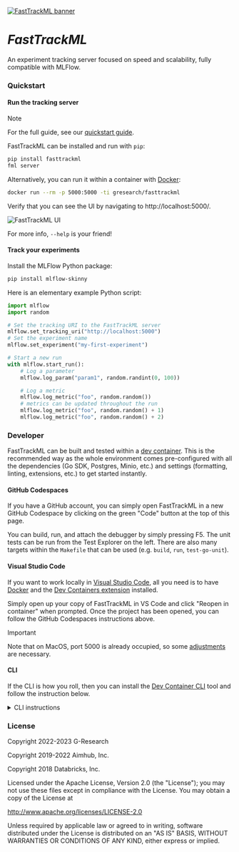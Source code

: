 [![FastTrackML banner](https://fasttrackml.io/images/github-banner.svg)](https://fasttrackml.io/)

# _FastTrackML_

An experiment tracking server focused on speed and scalability, fully compatible
with MLFlow.

### Quickstart

#### Run the tracking server

> [!NOTE]
> For the full guide, see our [quickstart guide](https://github.com/G-Research/fasttrackml/blob/main/docs/quickstart.md).

FastTrackML can be installed and run with `pip`:

```bash
pip install fasttrackml
fml server
```

Alternatively, you can run it within a container with
[Docker](https://docs.docker.com/get-docker/):

```bash
docker run --rm -p 5000:5000 -ti gresearch/fasttrackml
```

Verify that you can see the UI by navigating to http://localhost:5000/.

![FastTrackML UI](https://raw.githubusercontent.com/G-Research/fasttrackml/main/docs/images/main_ui.png)

For more info, `--help` is your friend!

#### Track your experiments

Install the MLFlow Python package:

```bash
pip install mlflow-skinny
```

Here is an elementary example Python script:

```python
import mlflow
import random

# Set the tracking URI to the FastTrackML server
mlflow.set_tracking_uri("http://localhost:5000")
# Set the experiment name
mlflow.set_experiment("my-first-experiment")

# Start a new run
with mlflow.start_run():
    # Log a parameter
    mlflow.log_param("param1", random.randint(0, 100))

    # Log a metric
    mlflow.log_metric("foo", random.random())
    # metrics can be updated throughout the run
    mlflow.log_metric("foo", random.random() + 1)
    mlflow.log_metric("foo", random.random() + 2)
```

### Developer

FastTrackML can be built and tested within a
[dev container](https://containers.dev). This is the recommended way as the
whole environment comes pre-configured with all the dependencies (Go SDK,
Postgres, Minio, etc.) and settings (formatting, linting, extensions, etc.) to
get started instantly.

#### GitHub Codespaces

If you have a GitHub account, you can simply open FastTrackML in a new GitHub
Codespace by clicking on the green "Code" button at the top of this page.

You can  build, run, and attach the debugger by simply pressing F5. The unit
tests can be run from the Test Explorer on the left. There are also many targets
within the `Makefile` that can be used (e.g. `build`, `run`, `test-go-unit`).

#### Visual Studio Code

If you want to work locally in
[Visual Studio Code](https://code.visualstudio.com), all you need is to have
[Docker](https://docs.docker.com/get-docker/) and the
[Dev Containers extension](https://marketplace.visualstudio.com/items?itemName=ms-vscode-remote.remote-containers)
installed.

Simply open up your copy of FastTrackML in VS Code and click "Reopen in
container" when prompted. Once the project has been opened, you can follow the
GitHub Codespaces instructions above.

> [!IMPORTANT]
> Note that on MacOS, port 5000 is already occupied, so some
[adjustments](https://apple.stackexchange.com/a/431164) are necessary.

#### CLI

If the CLI is how you roll, then you can install the
[Dev Container CLI](https://github.com/devcontainers/cli) tool and follow the
instruction below.

<details>
<summary>CLI instructions</summary>

> [!WARNING]
> This setup is not recommended or supported. Here be dragons!

You will need to edit the `.devcontainer/docker-compose.yml` file and uncomment
the `services.db.ports` section to expose the ports to the host. You will also
need to add `FML_LISTEN_ADDRESS=:5000` to `.devcontainer/.env`.

You can then issue the following command in your copy of FastTrackML to get up
and running:

```bash
devcontainer up
```

Assuming you cloned the repo into a directory named `fasttrackml` and did not
fiddle with the dev container config, you can enter the dev container with:

```bash
docker compose --project-name fasttrackml_devcontainer exec --user vscode --workdir /workspaces/fasttrackml app zsh
```

If any of these is not true, here is how to render a command tailored to your
setup (it requires [`jq`](https://jqlang.github.io/jq/download/) to be
installed):

```bash
devcontainer up | tail -n1 | jq -r '"docker compose --project-name \(.composeProjectName) exec --user \(.remoteUser) --workdir \(.remoteWorkspaceFolder) app zsh"'
```

Once in the dev container, use your favorite text editor and `Makefile` targets:

```bash
vscode ➜ /workspaces/fasttrackml (main) $ vi main.go
vscode ➜ /workspaces/fasttrackml (main) $ emacs .
vscode ➜ /workspaces/fasttrackml (main) $ make run
```
</details>


### License

Copyright 2022-2023 G-Research

Copyright 2019-2022 Aimhub, Inc.

Copyright 2018 Databricks, Inc.

Licensed under the Apache License, Version 2.0 (the "License"); you may not use
these files except in compliance with the License.
You may obtain a copy of the License at

http://www.apache.org/licenses/LICENSE-2.0

Unless required by applicable law or agreed to in writing, software
distributed under the License is distributed on an "AS IS" BASIS,
WITHOUT WARRANTIES OR CONDITIONS OF ANY KIND, either express or implied.

